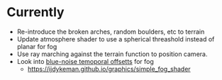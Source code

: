 # Currently
- Re-introduce the broken arches, random boulders, etc to terrain
- Update atmosphere shader to use a spherical threashold instead of planar for fog
- Use ray marching against the terrain function to position camera.
- Look into [blue-noise temoporal offsetts](https://blog.demofox.org/2020/05/10/ray-marching-fog-with-blue-noise/) for fog
    - https://ijdykeman.github.io/graphics/simple_fog_shader
